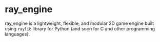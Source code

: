 # ray_engine
ray_engine is a lightweight, flexible, and modular 2D game engine built using `raylib` library for Python (and soon for C and other programming languages).
